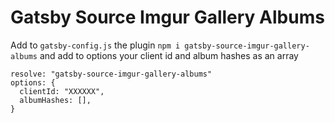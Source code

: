 # Gatsby Source Imgur Gallery Albums

Add to `gatsby-config.js` the plugin `npm i gatsby-source-imgur-gallery-albums`
and add to options your client id and album hashes as an array

```
resolve: "gatsby-source-imgur-gallery-albums"
options: {
  clientId: "XXXXXX",
  albumHashes: [],
}
```
